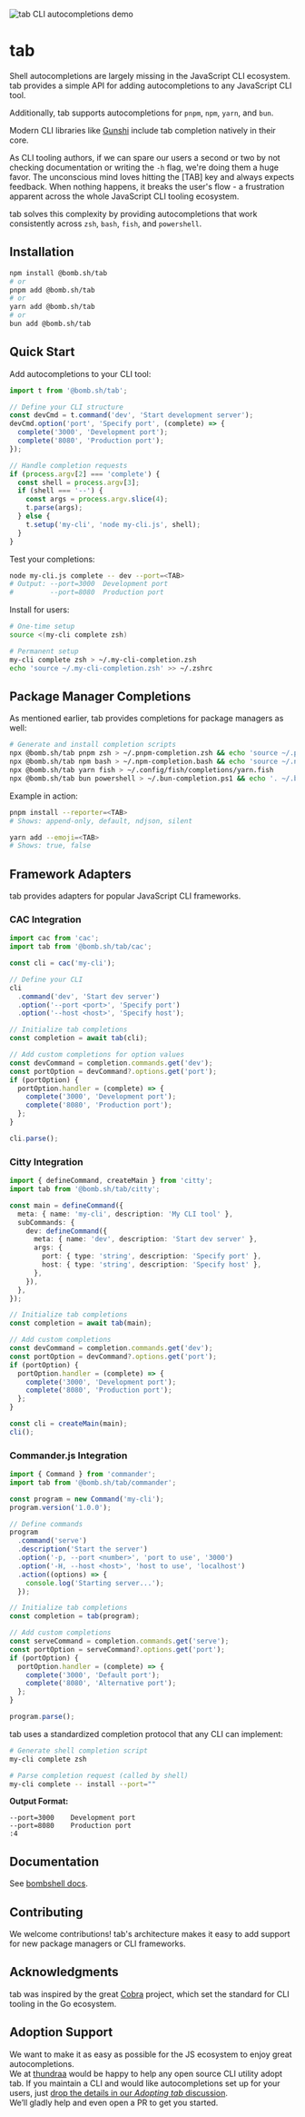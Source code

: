 ![tab CLI autocompletions demo](assets/preview.gif)

# tab

Shell autocompletions are largely missing in the JavaScript CLI ecosystem. tab provides a simple API for adding autocompletions to any JavaScript CLI tool.

Additionally, tab supports autocompletions for `pnpm`, `npm`, `yarn`, and `bun`.

Modern CLI libraries like [Gunshi](https://github.com/kazupon/gunshi) include tab completion natively in their core.

As CLI tooling authors, if we can spare our users a second or two by not checking documentation or writing the `-h` flag, we're doing them a huge favor. The unconscious mind loves hitting the [TAB] key and always expects feedback. When nothing happens, it breaks the user's flow - a frustration apparent across the whole JavaScript CLI tooling ecosystem.

tab solves this complexity by providing autocompletions that work consistently across `zsh`, `bash`, `fish`, and `powershell`.

## Installation

```bash
npm install @bomb.sh/tab
# or
pnpm add @bomb.sh/tab
# or
yarn add @bomb.sh/tab
# or
bun add @bomb.sh/tab
```

## Quick Start

Add autocompletions to your CLI tool:

```typescript
import t from '@bomb.sh/tab';

// Define your CLI structure
const devCmd = t.command('dev', 'Start development server');
devCmd.option('port', 'Specify port', (complete) => {
  complete('3000', 'Development port');
  complete('8080', 'Production port');
});

// Handle completion requests
if (process.argv[2] === 'complete') {
  const shell = process.argv[3];
  if (shell === '--') {
    const args = process.argv.slice(4);
    t.parse(args);
  } else {
    t.setup('my-cli', 'node my-cli.js', shell);
  }
}
```

Test your completions:

```bash
node my-cli.js complete -- dev --port=<TAB>
# Output: --port=3000  Development port
#         --port=8080  Production port
```

Install for users:

```bash
# One-time setup
source <(my-cli complete zsh)

# Permanent setup
my-cli complete zsh > ~/.my-cli-completion.zsh
echo 'source ~/.my-cli-completion.zsh' >> ~/.zshrc
```

## Package Manager Completions

As mentioned earlier, tab provides completions for package managers as well:

```bash
# Generate and install completion scripts
npx @bomb.sh/tab pnpm zsh > ~/.pnpm-completion.zsh && echo 'source ~/.pnpm-completion.zsh' >> ~/.zshrc
npx @bomb.sh/tab npm bash > ~/.npm-completion.bash && echo 'source ~/.npm-completion.bash' >> ~/.bashrc
npx @bomb.sh/tab yarn fish > ~/.config/fish/completions/yarn.fish
npx @bomb.sh/tab bun powershell > ~/.bun-completion.ps1 && echo '. ~/.bun-completion.ps1' >> $PROFILE
```

Example in action:

```bash
pnpm install --reporter=<TAB>
# Shows: append-only, default, ndjson, silent

yarn add --emoji=<TAB>
# Shows: true, false
```

## Framework Adapters

tab provides adapters for popular JavaScript CLI frameworks.

### CAC Integration

```typescript
import cac from 'cac';
import tab from '@bomb.sh/tab/cac';

const cli = cac('my-cli');

// Define your CLI
cli
  .command('dev', 'Start dev server')
  .option('--port <port>', 'Specify port')
  .option('--host <host>', 'Specify host');

// Initialize tab completions
const completion = await tab(cli);

// Add custom completions for option values
const devCommand = completion.commands.get('dev');
const portOption = devCommand?.options.get('port');
if (portOption) {
  portOption.handler = (complete) => {
    complete('3000', 'Development port');
    complete('8080', 'Production port');
  };
}

cli.parse();
```

### Citty Integration

```typescript
import { defineCommand, createMain } from 'citty';
import tab from '@bomb.sh/tab/citty';

const main = defineCommand({
  meta: { name: 'my-cli', description: 'My CLI tool' },
  subCommands: {
    dev: defineCommand({
      meta: { name: 'dev', description: 'Start dev server' },
      args: {
        port: { type: 'string', description: 'Specify port' },
        host: { type: 'string', description: 'Specify host' },
      },
    }),
  },
});

// Initialize tab completions
const completion = await tab(main);

// Add custom completions
const devCommand = completion.commands.get('dev');
const portOption = devCommand?.options.get('port');
if (portOption) {
  portOption.handler = (complete) => {
    complete('3000', 'Development port');
    complete('8080', 'Production port');
  };
}

const cli = createMain(main);
cli();
```

### Commander.js Integration

```typescript
import { Command } from 'commander';
import tab from '@bomb.sh/tab/commander';

const program = new Command('my-cli');
program.version('1.0.0');

// Define commands
program
  .command('serve')
  .description('Start the server')
  .option('-p, --port <number>', 'port to use', '3000')
  .option('-H, --host <host>', 'host to use', 'localhost')
  .action((options) => {
    console.log('Starting server...');
  });

// Initialize tab completions
const completion = tab(program);

// Add custom completions
const serveCommand = completion.commands.get('serve');
const portOption = serveCommand?.options.get('port');
if (portOption) {
  portOption.handler = (complete) => {
    complete('3000', 'Default port');
    complete('8080', 'Alternative port');
  };
}

program.parse();
```

tab uses a standardized completion protocol that any CLI can implement:

```bash
# Generate shell completion script
my-cli complete zsh

# Parse completion request (called by shell)
my-cli complete -- install --port=""
```

**Output Format:**

```
--port=3000    Development port
--port=8080    Production port
:4
```

## Documentation

See [bombshell docs](https://bomb.sh/docs/tab/).

## Contributing

We welcome contributions! tab's architecture makes it easy to add support for new package managers or CLI frameworks.

## Acknowledgments

tab was inspired by the great [Cobra](https://github.com/spf13/cobra/) project, which set the standard for CLI tooling in the Go ecosystem.

## Adoption Support

We want to make it as easy as possible for the JS ecosystem to enjoy great autocompletions.  
We at [thundraa](https://thundraa.com) would be happy to help any open source CLI utility adopt tab.
If you maintain a CLI and would like autocompletions set up for your users, just [drop the details in our _Adopting tab_ discussion](https://github.com/bombshell-dev/tab/discussions/61).  
We’ll gladly help and even open a PR to get you started.
